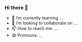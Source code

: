 ### Hi there 👋

<!--
**29Wang/29Wang** is a ✨ _special_ ✨ repository because its `README.md` (this file) appears on your GitHub profile.

-->

- 🌱 I’m currently learning ...
- 👯 I’m looking to collaborate on ...
- 📫 How to reach me: ...
- 😄 Pronouns: ...

